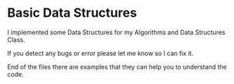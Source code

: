 
# Basic Data Structures



I implemented some Data Structures for my Algorithms and Data Structures Class.

If you detect any bugs or error please let me know so I can fix it.

End of the files there are examples that they can help you to understand the code.


